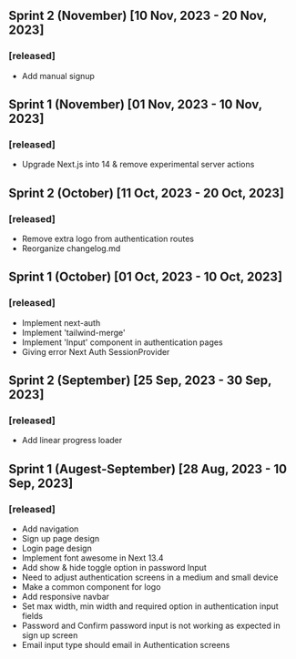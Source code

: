 ## Sprint 2 (November) [10 Nov, 2023 - 20 Nov, 2023]
### [released]

- Add manual signup
## Sprint 1 (November) [01 Nov, 2023 - 10 Nov, 2023]
### [released]
- Upgrade Next.js into 14 & remove experimental server actions

## Sprint 2 (October) [11 Oct, 2023 - 20 Oct, 2023]
### [released]
- Remove extra logo from authentication routes
- Reorganize changelog.md

## Sprint 1 (October) [01 Oct, 2023 - 10 Oct, 2023]
### [released]
- Implement next-auth
- Implement 'tailwind-merge'
- Implement 'Input' component in authentication pages
- Giving error Next Auth SessionProvider

## Sprint 2 (September) [25 Sep, 2023 - 30 Sep, 2023]
### [released]
- Add linear progress loader

## Sprint 1 (Augest-September) [28 Aug, 2023 - 10 Sep, 2023]
### [released]
- Add navigation
- Sign up page design
- Login page design
- Implement font awesome in Next 13.4
- Add show & hide toggle option in password Input
- Need to adjust authentication screens in a medium and small device
- Make a common component for logo 
- Add responsive navbar
- Set max width, min width and required option in authentication input fields
- Password and Confirm password input is not working as expected in sign up screen
- Email input type should email in Authentication screens